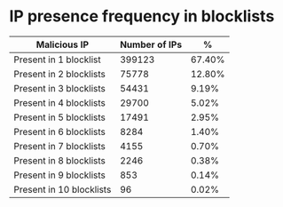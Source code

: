 # IP presence frequency in blocklists
| Malicious IP | Number of IPs | % |
|----|----|----|
| Present in 1 blocklist | 399123 | 67.40% |
| Present in 2 blocklists | 75778 | 12.80% |
| Present in 3 blocklists | 54431 | 9.19% |
| Present in 4 blocklists | 29700 | 5.02% |
| Present in 5 blocklists | 17491 | 2.95% |
| Present in 6 blocklists | 8284 | 1.40% |
| Present in 7 blocklists | 4155 | 0.70% |
| Present in 8 blocklists | 2246 | 0.38% |
| Present in 9 blocklists | 853 | 0.14% |
| Present in 10 blocklists | 96 | 0.02% |
